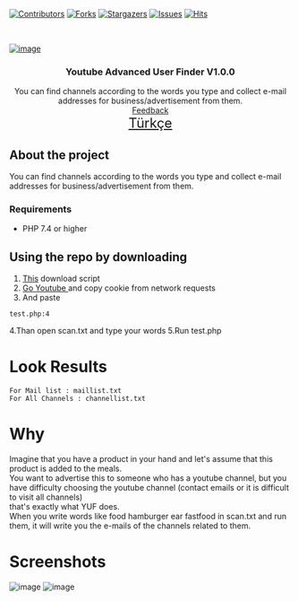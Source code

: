 [![Contributors][contributors-shield]][contributors-url]
[![Forks][forks-shield]][forks-url]
[![Stargazers][stars-shield]][stars-url]
[![Issues][issues-shield]][issues-url]
[![Hits](https://hits.seeyoufarm.com/api/count/incr/badge.svg?url=https://github.com/suphiyasin/Youtube-User-Finder&count_bg=%23C83D3D&title_bg=%23057386&icon=&icon_color=%23BA0808&title=View&edge_flat=false)](https://github.com/suphiyasin/Youtube-User-Finder)


<br />
<p align="center">
<a href="https://github.com/suphiyasin/Youtube-User-Finder/">
    
![image](https://user-images.githubusercontent.com/65618247/179368235-17c5e7d4-7266-46f6-aa9a-fb891a7da232.png)


</a>

<h3 align="center">Youtube Advanced User Finder V1.0.0</h3>

<p align="center">
  You can find channels according to the words you type and collect e-mail addresses for business/advertisement from them.
    <br>
    <a href="https://github.com/suphiyasin/Youtube-User-Finder/issues">Feedback</a>
    <br>
    <a href="https://github.com/suphiyasin/Youtube-User-Finder/blob/main/README-TR.md" style="font-size:24px">Türkçe</a>
</p>


## About the project

You can find channels according to the words you type and collect e-mail addresses for business/advertisement from them.


### Requirements

- PHP 7.4 or higher

## Using the repo by downloading

1. <a href="https://github.com/suphiyasin/Youtube-User-Finder/archive/refs/heads/main.zip">This</a> download script
2. <a href="https://youtube.com/">Go Youtube </a> and copy cookie from network requests
3. And paste 
```
test.php:4
```
4.Than open scan.txt and type your words
5.Run test.php 

# Look Results
```
For Mail list : maillist.txt 
For All Channels : channellist.txt
```
# Why
Imagine that you have a product in your hand and let's assume that this product is added to the meals.<br/>
You want to advertise this to someone who has a youtube channel, but you have difficulty choosing the youtube channel (contact emails or it is difficult to visit all channels)<br/>
that's exactly what YUF does.<br/>
When you write words like food hamburger ear fastfood in scan.txt and run them, it will write you the e-mails of the channels related to them.
<br/>

# Screenshots
![image](https://user-images.githubusercontent.com/65618247/179368669-2d4f2dd2-cd43-43f5-9d37-7c76104bd100.png)
![image](https://user-images.githubusercontent.com/65618247/179368780-95205d61-9f1c-4e7d-8cdb-dc1463340804.png)



[contributors-shield]: https://img.shields.io/github/contributors/suphiyasin/Youtube-User-Finder.svg?style=for-the-badge
[contributors-url]: https://github.com/suphiyasin/Youtube-User-Finder/graphs/contributors
[forks-shield]: https://img.shields.io/github/forks/suphiyasin/Youtube-User-Finder.svg?style=for-the-badge
[forks-url]: https://github.com/suphiyasin/Youtube-User-Finder/network/members
[stars-shield]: https://img.shields.io/github/stars/suphiyasin/Youtube-User-Finder.svg?style=for-the-badge
[stars-url]: https://github.com/suphiyasin/Youtube-User-Finder/stargazers
[issues-shield]: https://img.shields.io/github/issues/suphiyasin/Youtube-User-Finder.svg?style=for-the-badge
[issues-url]: https://github.com/suphiyasin/Youtube-User-Finder/issues
